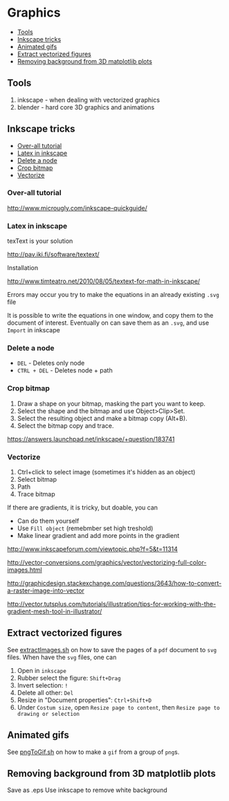 # Graphics

* [Tools](#tools)
* [Inkscape tricks](#inkscape-tricks)
* [Animated gifs](#animated-gifs)
* [Extract vectorized figures](#extract-vectorized-figures)
* [Removing background from 3D matplotlib plots](#removing-background-from-3D-matplotlib-plots)

## Tools

1. inkscape - when dealing with vectorized graphics
2. blender - hard core 3D graphics and animations

## Inkscape tricks

* [Over-all tutorial](#over-all-tutorial)
* [Latex in inkscape](#latex-in-inkscape)
* [Delete a node](#delete-a-node)
* [Crop bitmap](#crop-bitmap)
* [Vectorize](#vectorize)

### Over-all tutorial

http://www.microugly.com/inkscape-quickguide/

### Latex in inkscape
texText is your solution

http://pav.iki.fi/software/textext/

Installation

http://www.timteatro.net/2010/08/05/textext-for-math-in-inkscape/

Errors may occur you try to make the equations in an already existing `.svg`
file

It is possible to write the equations in one window, and copy them to the
document of interest. Eventually on can save them as an `.svg`, and use
`Import` in inkscape

### Delete a node
* `DEL` - Deletes only node
* `CTRL + DEL` - Deletes node + path

### Crop bitmap

1. Draw a shape on your bitmap, masking the part you want to keep.
2. Select the shape and the bitmap and use Object>Clip>Set.
3. Select the resulting object and make a bitmap copy (Alt+B).
4. Select the bitmap copy and trace.

https://answers.launchpad.net/inkscape/+question/183741

### Vectorize
1. Ctrl+click to select image (sometimes it's hidden as an object)
2. Select bitmap
3. Path
4. Trace bitmap

If there are gradients, it is tricky, but doable, you can
* Can do them yourself
* Use `Fill object` (remebmber set high treshold)
* Make linear gradient and add more points in the gradient

http://www.inkscapeforum.com/viewtopic.php?f=5&t=11314

http://vector-conversions.com/graphics/vector/vectorizing-full-color-images.html

http://graphicdesign.stackexchange.com/questions/3643/how-to-convert-a-raster-image-into-vector

http://vector.tutsplus.com/tutorials/illustration/tips-for-working-with-the-gradient-mesh-tool-in-illustrator/

## Extract vectorized figures
See [extractImages.sh](shellScripts/extractImages.sh) on how to save the pages
of a `pdf` document to `svg` files. When have the `svg` files, one can

1. Open in `inkscape`
2. Rubber select the figure: `Shift+Drag`
3. Invert selection: `!`
4. Delete all other: `Del`
5. Resize in "Document properties": `Ctrl+Shift+D`
6. Under `Costum size`, open `Resize page to content`, then
   `Resize page to drawing or selection`

## Animated gifs
See [pngToGif.sh](shellScripts/pngToGif.sh) on how to make a `gif` from a group
of `png`s.

## Removing background from 3D matplotlib plots

Save as .eps
Use inkscape to remove white background
